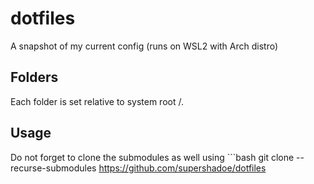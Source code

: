 # dotfiles
A snapshot of my current config (runs on WSL2 with Arch distro)

## Folders
Each folder is set relative to system root /.

## Usage
Do not forget to clone the submodules as well using ```bash
git clone --recurse-submodules https://github.com/supershadoe/dotfiles
```

